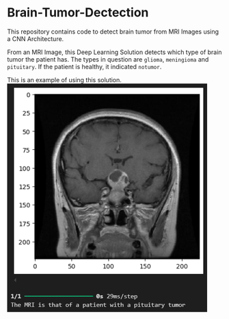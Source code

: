 # Brain-Tumor-Dectection
This repository contains code to detect brain tumor from MRI Images using a CNN Architecture.

From an MRI Image, this Deep Learning Solution detects which type of brain tumor the patient has. The types in question are `glioma`, `meningioma` and `pituitary`. If the patient is healthy, it indicated `notumor`.

This is an example of using this solution.
![alt text](image.png)